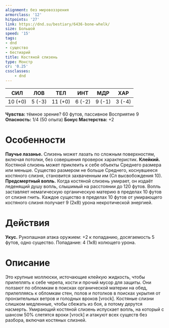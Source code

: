 ```yaml
---
alignment: без мировоззрения
armorclass: '12'
hitpoints: '27'
link: https://dnd.su/bestiary/6436-bone-whelk/
size: Большой
speed: '15'
tags:
- dnd
- существо
- бестиарий
title: Костяной слизень
type: Монстр
cr: '0.25'
cssclasses:
    - dnd
---
```



| СИЛ | ЛОВ | ТЕЛ | ИНТ | МДР | ХАР |
|---|---|---|---|---|---|
| 10 (+0) | 5 (-3) | 11 (+0) | 6 (-2) | 9 (-1) | 3 (-4) |
**Чувства:** тёмное зрение? 60 футов, пассивное Восприятие 9
**Опасность:** 1/4 (50 опыта)
**Бонус Мастерства:** +2


# Особенности
**Паучье лазанье.** Слизень может лазать по сложным поверхностям, включая потолки, без совершения проверок характеристик.
**Клейкий.** Костяной слизень может приклеить к себе объекты Среднего размера или меньше. Существо размером не больше Среднего, коснувшееся костяного слизня, становится захваченным им (Сл высвобождения 10).
**Предсмертный вопль.** Когда костяной слизень умирает, он издаёт леденящий душу вопль, слышимый на расстоянии до 120 футов. Вопль заставляет немагическую органическую материю в пределах 10 футов от слизня гнить. Каждое существо в пределах 10 футов от умирающего костяного слизня получает 9 (2к8) урона некротической энергией.


# Действия
**Укус.** Рукопашная атака оружием: +2 к попаданию, досягаемость 5 футов, одно существо. Попадание: 4 (1к8) колющего урона.


# Описание
Это крупные моллюски, источающие клейкую жидкость, чтобы прилеплять к себе черепа, кости и прочий мусор для защиты. Они ползают по обломкам в поисках органической материи на обед, прилепляясь к обломкам стен, полов и потолков в поисках укрытия от пронзительных ветров и голодных вроков [vrock]. Костяные слизни слишком медленные, чтобы сбежать из боя, а потому дерутся насмерть. Умирающий костяной слизень испускает вопль, на который с шансом 50% слетятся вроки [vrock] и атакуют всех существ без разбора, включая костяных слизней.